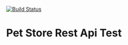 [![Build Status](https://travis-ci.com/serhatozdursun/pet_store_api.svg?branch=master)](https://travis-ci.com/serhatozdursun/pet_store_api)

# Pet Store Rest Api Test
